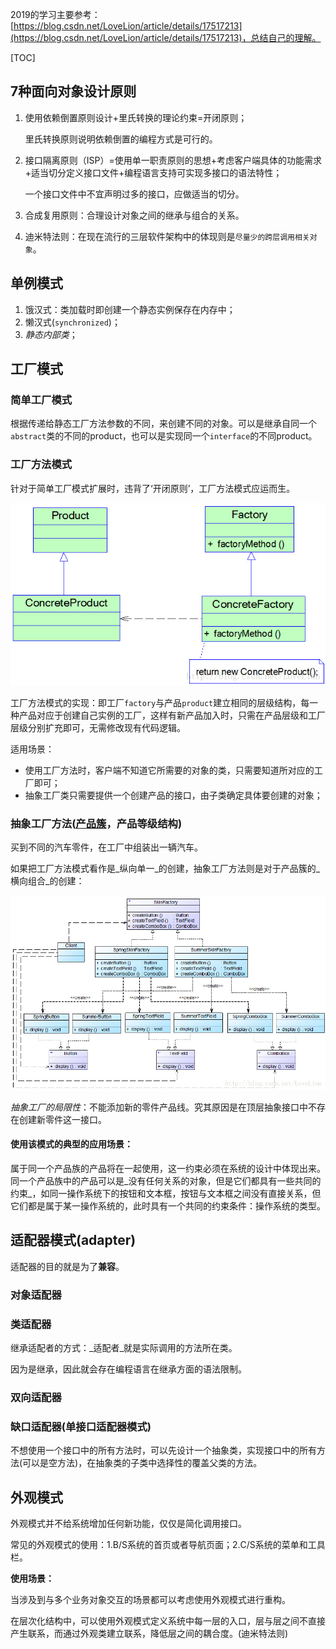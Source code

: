 2019的学习主要参考：[https://blog.csdn.net/LoveLion/article/details/17517213](https://blog.csdn.net/LoveLion/article/details/17517213)，总结自己的理解。

[TOC]

## 7种面向对象设计原则

1. 使用依赖倒置原则设计+里氏转换的理论约束=开闭原则；

   里氏转换原则说明依赖倒置的编程方式是可行的。

2. 接口隔离原则（ISP）=使用单一职责原则的思想+考虑客户端具体的功能需求+适当切分定义接口文件+编程语言支持可实现多接口的语法特性；

   一个接口文件中不宜声明过多的接口，应做适当的切分。

3. 合成复用原则：合理设计对象之间的继承与组合的关系。
4. 迪米特法则：在现在流行的三层软件架构中的体现则是`尽量少的跨层调用相关对象`。

## 单例模式

1. 饿汉式：类加载时即创建一个静态实例保存在内存中；
2. 懒汉式(`synchronized`)；
3. _静态内部类_；

## 工厂模式

### 简单工厂模式

根据传递给静态工厂方法参数的不同，来创建不同的对象。可以是继承自同一个`abstract`类的不同的product，也可以是实现同一个`interface`的不同product。

### 工厂方法模式

针对于简单工厂模式扩展时，违背了‘开闭原则’，工厂方法模式应运而生。

![](20130712101002890.jpg)

工厂方法模式的实现：即工厂`factory`与产品`product`建立相同的层级结构，每一种产品对应于创建自己实例的工厂，这样有新产品加入时，只需在产品层级和工厂层级分别扩充即可，无需修改现有代码逻辑。

适用场景：

- 使用工厂方法时，客户端不知道它所需要的对象的类，只需要知道所对应的工厂即可；
- 抽象工厂类只需要提供一个创建产品的接口，由子类确定具体要创建的对象；

### 抽象工厂方法(<u>产品簇</u>，产品等级结构)

买到不同的汽车零件，在工厂中组装出一辆汽车。

如果把工厂方法模式看作是_纵向单一_的创建，抽象工厂方法则是对于产品簇的_横向组合_的创建：

![](20130713164620203.jpg)

_抽象工厂的局限性_：不能添加新的零件产品线。究其原因是在顶层抽象接口中不存在创建新零件这一接口。

#### 使用该模式的典型的应用场景：

属于同一个产品族的产品将在一起使用，这一约束必须在系统的设计中体现出来。同一个产品族中的产品可以是_没有任何关系的对象，但是它们都具有一些共同的约束_，如同一操作系统下的按钮和文本框，按钮与文本框之间没有直接关系，但它们都是属于某一操作系统的，此时具有一个共同的约束条件：操作系统的类型。

## 适配器模式(adapter)

适配器的目的就是为了**兼容**。

### 对象适配器



### 类适配器

继承适配者的方式：_适配者_就是实际调用的方法所在类。

因为是继承，因此就会存在编程语言在继承方面的语法限制。

### 双向适配器



### 缺口适配器(单接口适配器模式)

不想使用一个接口中的所有方法时，可以先设计一个抽象类，实现接口中的所有方法(可以是空方法)，在抽象类的子类中选择性的覆盖父类的方法。

## 外观模式

外观模式并不给系统增加任何新功能，仅仅是简化调用接口。

常见的外观模式的使用：1.B/S系统的首页或者导航页面；2.C/S系统的菜单和工具栏。

**使用场景：**

当涉及到与多个业务对象交互的场景都可以考虑使用外观模式进行重构。

在层次化结构中，可以使用外观模式定义系统中每一层的入口，层与层之间不直接产生联系，而通过外观类建立联系，降低层之间的耦合度。(迪米特法则)
